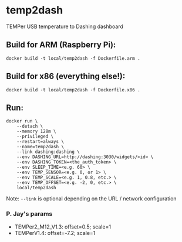 # temp2dash
TEMPer USB temperature to Dashing dashboard

## Build for ARM (Raspberry Pi):
```
docker build -t local/temp2dash -f Dockerfile.arm .
```

## Build for x86 (everything else!):
```
docker build -t local/temp2dash -f Dockerfile.x86 .
``` 

## Run:
```
docker run \
    --detach \
    --memory 128m \
    --privileged \
    --restart=always \
    --name=temp2dash \
    --link dashing:dashing \
    --env DASHING_URL=http://dashing:3030/widgets/<id> \
    --env DASHING_TOKEN=<the_auth_token> \
    --env SLEEP_TIME=<e.g. 60> \
    --env TEMP_SENSOR=<e.g. 0, or 1> \
    --env TEMP_SCALE=<e.g. 1, 0.8, etc.> \
    --env TEMP_OFFSET=<e.g. -2, 0, etc.> \
    local/temp2dash
```

Note: `--link` is optional depending on the URL / network configuration

### P. Jay's params
* TEMPer2_M12_V1.3: offset=0.5; scale=1
* TEMPerV1.4: offset=-7.2; scale=1

